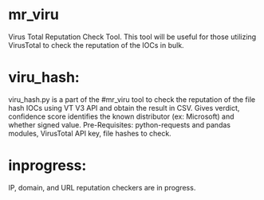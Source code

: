# mr_viru
Virus Total Reputation Check Tool. 
This tool will be useful for those utilizing VirusTotal to check the reputation of the IOCs in bulk. 

# viru_hash:
viru_hash.py is a part of the #mr_viru tool to check the reputation of the file hash IOCs using VT V3 API and obtain the result in CSV. Gives verdict, confidence score identifies the known distributor (ex: Microsoft) and whether signed value. 
Pre-Requisites: python-requests and pandas modules, VirusTotal API key, file hashes to check.
# inprogress:
IP, domain, and URL reputation checkers are in progress.
